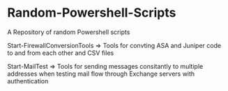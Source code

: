 # Random-Powershell-Scripts
A Repository of random Powershell scripts

Start-FirewallConversionTools => 
	Tools for convting ASA and Juniper code to and from each other and CSV files
	
Start-MailTest => 
	Tools for sending messages consitantly to multiple addresses when testing mail flow through Exchange servers with authentication

	
